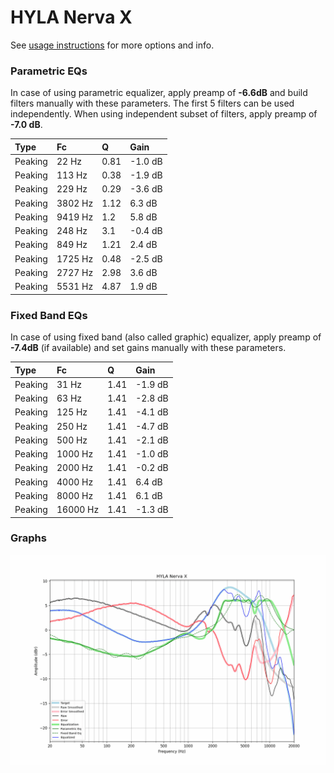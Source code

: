 # HYLA Nerva X
See [usage instructions](https://github.com/jaakkopasanen/AutoEq#usage) for more options and info.

### Parametric EQs
In case of using parametric equalizer, apply preamp of **-6.6dB** and build filters manually
with these parameters. The first 5 filters can be used independently.
When using independent subset of filters, apply preamp of **-7.0 dB**.

| Type    | Fc      |    Q | Gain    |
|:--------|:--------|:-----|:--------|
| Peaking | 22 Hz   | 0.81 | -1.0 dB |
| Peaking | 113 Hz  | 0.38 | -1.9 dB |
| Peaking | 229 Hz  | 0.29 | -3.6 dB |
| Peaking | 3802 Hz | 1.12 | 6.3 dB  |
| Peaking | 9419 Hz | 1.2  | 5.8 dB  |
| Peaking | 248 Hz  | 3.1  | -0.4 dB |
| Peaking | 849 Hz  | 1.21 | 2.4 dB  |
| Peaking | 1725 Hz | 0.48 | -2.5 dB |
| Peaking | 2727 Hz | 2.98 | 3.6 dB  |
| Peaking | 5531 Hz | 4.87 | 1.9 dB  |

### Fixed Band EQs
In case of using fixed band (also called graphic) equalizer, apply preamp of **-7.4dB**
(if available) and set gains manually with these parameters.

| Type    | Fc       |    Q | Gain    |
|:--------|:---------|:-----|:--------|
| Peaking | 31 Hz    | 1.41 | -1.9 dB |
| Peaking | 63 Hz    | 1.41 | -2.8 dB |
| Peaking | 125 Hz   | 1.41 | -4.1 dB |
| Peaking | 250 Hz   | 1.41 | -4.7 dB |
| Peaking | 500 Hz   | 1.41 | -2.1 dB |
| Peaking | 1000 Hz  | 1.41 | -1.0 dB |
| Peaking | 2000 Hz  | 1.41 | -0.2 dB |
| Peaking | 4000 Hz  | 1.41 | 6.4 dB  |
| Peaking | 8000 Hz  | 1.41 | 6.1 dB  |
| Peaking | 16000 Hz | 1.41 | -1.3 dB |

### Graphs
![](./HYLA%20Nerva%20X.png)
